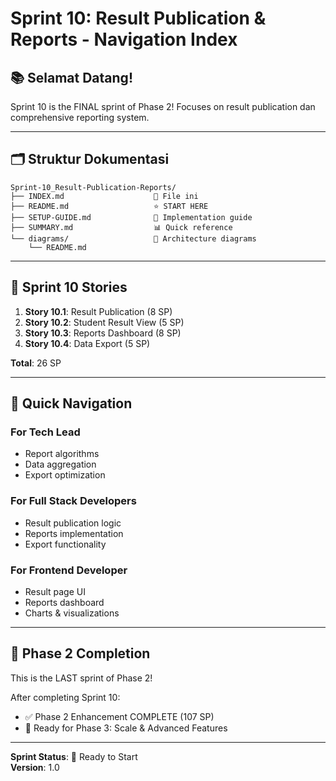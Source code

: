 # Sprint 10: Result Publication & Reports - Navigation Index

## 📚 Selamat Datang!

Sprint 10 is the FINAL sprint of Phase 2! Focuses on result publication dan comprehensive reporting system.

---

## 🗂️ Struktur Dokumentasi

```
Sprint-10_Result-Publication-Reports/
├── INDEX.md                    📍 File ini
├── README.md                   ⭐ START HERE
├── SETUP-GUIDE.md              🔧 Implementation guide
├── SUMMARY.md                  📊 Quick reference
└── diagrams/                   📐 Architecture diagrams
    └── README.md
```

---

## 🎯 Sprint 10 Stories

1. **Story 10.1**: Result Publication (8 SP)
2. **Story 10.2**: Student Result View (5 SP)
3. **Story 10.3**: Reports Dashboard (8 SP)
4. **Story 10.4**: Data Export (5 SP)

**Total**: 26 SP

---

## 📖 Quick Navigation

### For Tech Lead
- Report algorithms
- Data aggregation
- Export optimization

### For Full Stack Developers
- Result publication logic
- Reports implementation
- Export functionality

### For Frontend Developer
- Result page UI
- Reports dashboard
- Charts & visualizations

---

## 🎉 Phase 2 Completion

This is the LAST sprint of Phase 2!

After completing Sprint 10:
- ✅ Phase 2 Enhancement COMPLETE (107 SP)
- 🚀 Ready for Phase 3: Scale & Advanced Features

---

**Sprint Status**: 🚀 Ready to Start  
**Version**: 1.0
